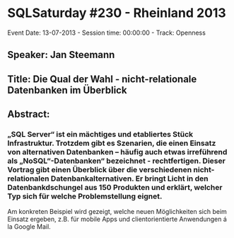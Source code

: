 # SQLSaturday #230 - Rheinland 2013
Event Date: 13-07-2013 - Session time: 00:00:00 - Track: Openness
## Speaker: Jan Steemann
## Title: Die Qual der Wahl - nicht-relationale Datenbanken im Überblick
## Abstract:
### „SQL Server“ ist ein mächtiges und etabliertes Stück Infrastruktur. Trotzdem gibt es Szenarien, die einen Einsatz von alternativen Datenbanken – häufig auch etwas irreführend als „NoSQL“-Datenbanken“ bezeichnet - rechtfertigen. Dieser Vortrag gibt einen Überblick über die verschiedenen nicht-relationalen Datenbankalternativen.  Er bringt Licht in den Datenbankdschungel aus 150 Produkten und erklärt, welcher Typ sich für welche Problemstellung eignet.

Am konkreten Beispiel wird gezeigt, welche neuen Möglichkeiten sich beim Einsatz ergeben, z.B. für mobile Apps und clientorientierte Anwendungen á la Google Mail.

